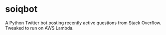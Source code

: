 # soiqbot
A Python Twitter bot posting recently active questions from Stack Overflow.  Tweaked to run on AWS Lambda.

